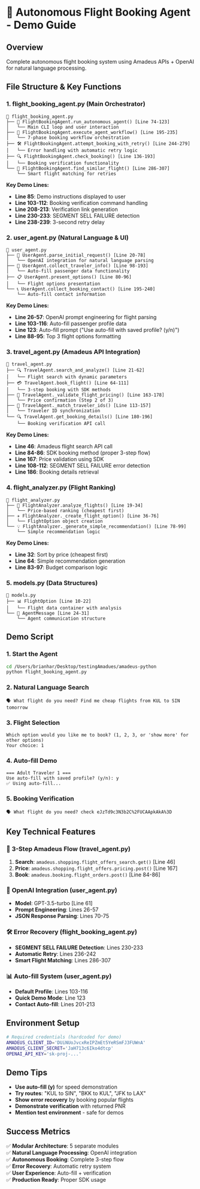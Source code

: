 # 🎯 Autonomous Flight Booking Agent - Demo Guide

## Overview
Complete autonomous flight booking system using Amadeus APIs + OpenAI for natural language processing.

## File Structure & Key Functions

### 1. **flight_booking_agent.py** (Main Orchestrator)
```
📁 flight_booking_agent.py
├── 🎯 FlightBookingAgent.run_autonomous_agent() [Line 74-123]
│   └── Main CLI loop and user interaction
├── 🔄 FlightBookingAgent.execute_agent_workflow() [Line 195-235]
│   └── 7-phase booking workflow orchestration
├── 🛠️ FlightBookingAgent.attempt_booking_with_retry() [Line 244-279]
│   └── Error handling with automatic retry logic
├── 🔍 FlightBookingAgent.check_booking() [Line 136-193]
│   └── Booking verification functionality
└── 🎯 FlightBookingAgent.find_similar_flight() [Line 286-307]
    └── Smart flight matching for retries
```

**Key Demo Lines:**
- **Line 85**: Demo instructions displayed to user
- **Line 103-112**: Booking verification command handling
- **Line 208-213**: Verification link generation
- **Line 230-233**: SEGMENT SELL FAILURE detection
- **Line 238-239**: 3-second retry delay

### 2. **user_agent.py** (Natural Language & UI)
```
📁 user_agent.py
├── 🧠 UserAgent.parse_initial_request() [Line 20-78]
│   └── OpenAI integration for natural language parsing
├── 👤 UserAgent.collect_traveler_info() [Line 98-193]
│   └── Auto-fill passenger data functionality
├── 📋 UserAgent.present_options() [Line 80-96]
│   └── Flight options presentation
└── 📞 UserAgent.collect_booking_contact() [Line 195-240]
    └── Auto-fill contact information
```

**Key Demo Lines:**
- **Line 26-57**: OpenAI prompt engineering for flight parsing
- **Line 103-116**: Auto-fill passenger profile data
- **Line 123**: Auto-fill prompt ("Use auto-fill with saved profile? (y/n)")
- **Line 88-95**: Top 3 flight options formatting

### 3. **travel_agent.py** (Amadeus API Integration)
```
📁 travel_agent.py
├── 🔍 TravelAgent.search_and_analyze() [Line 21-62]
│   └── Flight search with dynamic parameters
├── 💳 TravelAgent.book_flight() [Line 64-111]
│   └── 3-step booking with SDK methods
├── 🔄 TravelAgent._validate_flight_pricing() [Line 163-178]
│   └── Price confirmation (Step 2 of 3)
├── 👥 TravelAgent._match_traveler_ids() [Line 113-157]
│   └── Traveler ID synchronization
└── 🔍 TravelAgent.get_booking_details() [Line 180-196]
    └── Booking verification API call
```

**Key Demo Lines:**
- **Line 46**: Amadeus flight search API call
- **Line 84-86**: SDK booking method (proper 3-step flow)
- **Line 167**: Price validation using SDK
- **Line 108-112**: SEGMENT SELL FAILURE error detection
- **Line 186**: Booking details retrieval

### 4. **flight_analyzer.py** (Flight Ranking)
```
📁 flight_analyzer.py
├── 🎯 FlightAnalyzer.analyze_flights() [Line 19-34]
│   └── Price-based ranking (cheapest first)
├── ✈️ FlightAnalyzer._create_flight_option() [Line 36-76]
│   └── FlightOption object creation
└── 💡 FlightAnalyzer._generate_simple_recommendation() [Line 78-99]
    └── Simple recommendation logic
```

**Key Demo Lines:**
- **Line 32**: Sort by price (cheapest first)
- **Line 64**: Simple recommendation generation
- **Line 83-97**: Budget comparison logic

### 5. **models.py** (Data Structures)
```
📁 models.py
├── 📊 FlightOption [Line 10-22]
│   └── Flight data container with analysis
└── 💬 AgentMessage [Line 24-31]
    └── Agent communication structure
```

## Demo Script

### 1. **Start the Agent**
```bash
cd /Users/brianhar/Desktop/testingAmadues/amadeus-python
python flight_booking_agent.py
```

### 2. **Natural Language Search**
```
🗣️ What flight do you need? Find me cheap flights from KUL to SIN tomorrow
```

### 3. **Flight Selection**
```
Which option would you like me to book? (1, 2, 3, or 'show more' for other options)
Your choice: 1
```

### 4. **Auto-fill Demo**
```
=== Adult Traveler 1 ===
Use auto-fill with saved profile? (y/n): y
✅ Using auto-fill...
```

### 5. **Booking Verification**
```
🗣️ What flight do you need? check eJzTd9c3N3b2C%2FUCAApkAkA%3D
```

## Key Technical Features

### 🔄 **3-Step Amadeus Flow** (travel_agent.py)
1. **Search**: `amadeus.shopping.flight_offers_search.get()` [Line 46]
2. **Price**: `amadeus.shopping.flight_offers.pricing.post()` [Line 167]
3. **Book**: `amadeus.booking.flight_orders.post()` [Line 84-86]

### 🧠 **OpenAI Integration** (user_agent.py)
- **Model**: GPT-3.5-turbo [Line 61]
- **Prompt Engineering**: Lines 26-57
- **JSON Response Parsing**: Lines 70-75

### 🛠️ **Error Recovery** (flight_booking_agent.py)
- **SEGMENT SELL FAILURE Detection**: Lines 230-233
- **Automatic Retry**: Lines 236-242
- **Smart Flight Matching**: Lines 286-307

### 📊 **Auto-fill System** (user_agent.py)
- **Default Profile**: Lines 103-116
- **Quick Demo Mode**: Line 123
- **Contact Auto-fill**: Lines 201-213

## Environment Setup
```bash
# Required credentials (hardcoded for demo)
AMADEUS_CLIENT_ID='DUiNUoJvcxReIPZmEt5YeRSmFJ3FUWnA'
AMADEUS_CLIENT_SECRET='JaH713c6Iko4dtcp'
OPENAI_API_KEY='sk-proj-...'
```

## Demo Tips
- **Use auto-fill (y)** for speed demonstration
- **Try routes**: "KUL to SIN", "BKK to KUL", "JFK to LAX"
- **Show error recovery** by booking popular flights
- **Demonstrate verification** with returned PNR
- **Mention test environment** - safe for demos

## Success Metrics
✅ **Modular Architecture**: 5 separate modules  
✅ **Natural Language Processing**: OpenAI integration  
✅ **Autonomous Booking**: Complete 3-step flow  
✅ **Error Recovery**: Automatic retry system  
✅ **User Experience**: Auto-fill + verification  
✅ **Production Ready**: Proper SDK usage  

